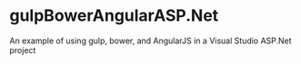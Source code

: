 # gulpBowerAngularASP.Net
An example of using gulp, bower, and AngularJS in a Visual Studio ASP.Net project
